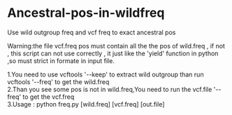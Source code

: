 # Ancestral-pos-in-wildfreq   
Use wild outgroup freq and vcf freq to exact ancestral pos   

Warning:the file vcf.freq pos must contain all the the pos of wild.freq , if not , this script can not use correctly , it just like  the 'yield' function in python ,so must strict in formate in input file.  

1.You need to use vcftools '--keep' to extract wild outgroup than run vcftools '--freq' to get the wild.freq   
2.Than you see some pos is not in wild.freq,You need to run the vcf.file '--freq' to get the vcf.freq  
3.Usage : python freq.py [wild.freq] [vcf.freq] [out.file]

